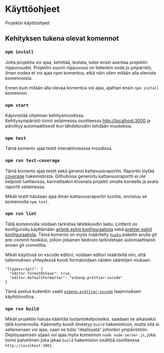 # Käyttöohjeet

Projektin käyttöohjeet

## Kehityksen tukena olevat komennot

### `npm install`

Jotta projektia voi ajaa, kehittää, testata, tulee ensin asentaa projektin riippuvuudet. Projektin suurin riippuvuus on tietenkin node.js ympäristö, ilman nodea et voi ajaa npm komentoa, etkä näin ollen mitään alla olevista komennoista.

Ennen kuin mitään alla olevaa komentoa voi ajaa, ajathan ensin `npm install` komennon.


### `npm start`

Käynnistää ohjelman kehitysmoodissa.<br />
Kehitysympäristö toimii selaimessa osoitteessa [http://localhost:3000](http://localhost:3000) ja päivittyy automaattisesti kun lähdekoodiin tehdään muutoksia.

### `npm test`

Tämä komento ajaa testit interaktiivisessa moodissa.

### `npm run test-coverage`

Tämä komento ajaa testit sekä generoi kattavuusraportin. Raportin löytää [coverage](/coverage/lcov-report) hakemistosta. Githubissa generoitu kattavuusraportti ei ole helposti luettavissa, kannattaakin kloonata projekti omalle koneelle ja avata raportit selaimessa.

Mikäli testit halutaan ajaa ilman kattavuusraportin luontia, onnistuu se komennolla `npm test`.

### `npm run lint`

Tällä komennolla voidaan tarkistaa lähdekoodin laatu. Lintterit on konfiguroitu käyttämään [airbnb eslint konfiguraatiota](https://www.npmjs.com/package/eslint-config-airbnb) sekä [prettier eslint konfiguraatiota](https://www.npmjs.com/package/prettier-eslint). Tämä komento on myös määritelty [`husky`](https://www.npmjs.com/package/husky) paketin avulla git pre-commit hookiksi, jolloin jokainen tiedosto tarkistetaan automaattisesti ennen git committia.

Mikäli käytössä on vscode editori, voidaan editori määritellä niin, että tallennuksen yhteydessä koodi formatoidaan näiden sääntöjen mukaan.

```
"[typescript]": {
  "editor.formatOnSave": true,
  "editor.defaultFormatter": "esbenp.prettier-vscode"
}
```

Tämä asetus kuitenkin vaatii [`esbenp.prettier-vscode`](https://marketplace.visualstudio.com/items?itemName=esbenp.prettier-vscode) laajennuksen käyttöönottoa.


### `npm run build`

Mikäli projektin haluaa kääntää tuotantokelpoiseksi, saadaan se aikaiseksi tällä komennolla. Käännetty koodi ilmestyy `build` hakemistoon, mutta sitä ei sellaisenaan voi ajaa, vaan se tulisi "deployata" johonkin ympäristöön. Deployaamisen sijaan voi ajaa myös komennon `node node-server.js`, joka toimii palvelimen joka jakaa `build` hakemiston sisältöä osoitteessa `http://localhost:3001`.
